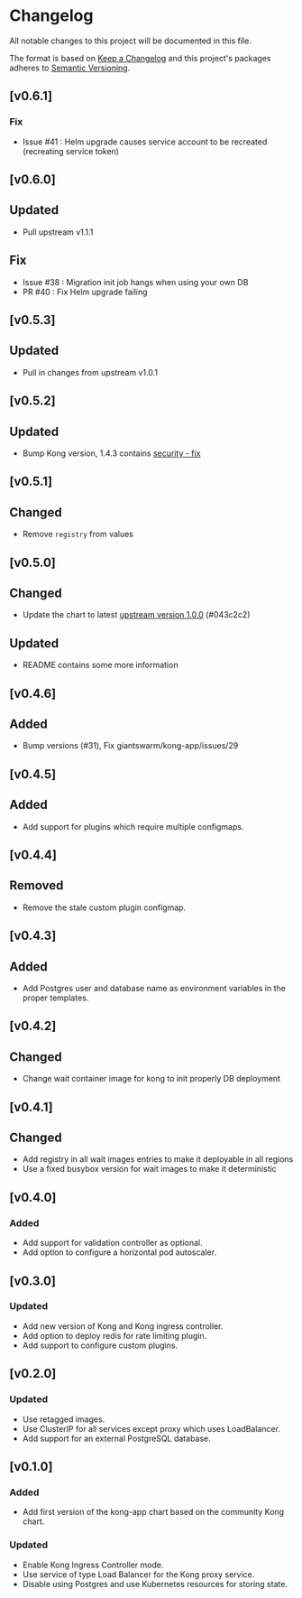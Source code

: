 # Changelog

All notable changes to this project will be documented in this file.

The format is based on [Keep a Changelog](http://keepachangelog.com/en/1.0.0/)
and this project's packages adheres to [Semantic Versioning](http://semver.org/spec/v2.0.0.html).

## [v0.6.1]

### Fix

- Issue #41 : Helm upgrade causes service account to be recreated (recreating service token)

## [v0.6.0]

## Updated

- Pull upstream v1.1.1

## Fix

- Issue #38 : Migration init job hangs when using your own DB
- PR #40 : Fix Helm upgrade failing

## [v0.5.3]

## Updated

- Pull in changes from upstream v1.0.1

## [v0.5.2]

## Updated

- Bump Kong version, 1.4.3 contains [security - fix](https://github.com/Kong/kong/blob/master/CHANGELOG.md#143)

## [v0.5.1]

## Changed

- Remove `registry` from values

## [v0.5.0]

## Changed

- Update the chart to latest [upstream version 1.0.0](https://github.com/Kong/charts) (#043c2c2)

## Updated

- README contains some more information

## [v0.4.6]

## Added

- Bump versions (#31), Fix giantswarm/kong-app/issues/29

## [v0.4.5]

## Added

- Add support for plugins which require multiple configmaps.

## [v0.4.4]

## Removed

- Remove the stale custom plugin configmap.

## [v0.4.3]

## Added

- Add Postgres user and database name as environment variables in the proper templates.

## [v0.4.2]

## Changed

- Change wait container image for kong to init properly DB deployment

## [v0.4.1]

## Changed

- Add registry in all wait images entries to make it deployable in all regions
- Use a fixed busybox version for wait images to make it deterministic

## [v0.4.0]

### Added

- Add support for validation controller as optional.
- Add option to configure a horizontal pod autoscaler.

## [v0.3.0]

### Updated

- Add new version of Kong and Kong ingress controller.
- Add option to deploy redis for rate limiting plugin.
- Add support to configure custom plugins.

## [v0.2.0]

### Updated

- Use retagged images.
- Use ClusterIP for all services except proxy which uses LoadBalancer.
- Add support for an external PostgreSQL database.

## [v0.1.0]

### Added

- Add first version of the kong-app chart based on the community Kong chart.

### Updated

- Enable Kong Ingress Controller mode.
- Use service of type Load Balancer for the Kong proxy service.
- Disable using Postgres and use Kubernetes resources for storing state.
